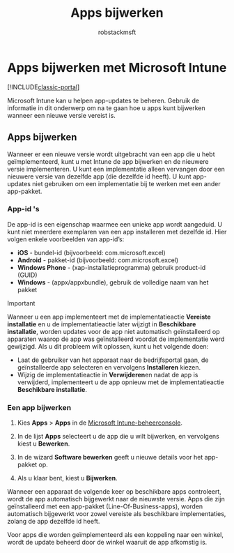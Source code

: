 ﻿---
title: Apps bijwerken
description: Gebruik de informatie in dit onderwerp om na te gaan hoe u apps kunt bijwerken wanneer een nieuwe versie vereist is.
keywords: 
author: robstackmsft
ms.author: robstack
manager: angrobe
ms.date: 12/27/2016
ms.topic: article
ms.prod: 
ms.service: microsoft-intune
ms.technology: 
ms.assetid: beee6933-876a-4be0-b395-4c24cfbd519b
ms.reviewer: mghadial
ms.suite: ems
ms.custom: intune-classic
ms.openlocfilehash: d974a3c8fd69ee970991af96afe2011c6d07db2a
ms.sourcegitcommit: 34cfebfc1d8b81032f4d41869d74dda559e677e2
ms.translationtype: HT
ms.contentlocale: nl-NL
ms.lasthandoff: 07/01/2017
---
# <a name="update-apps-using-microsoft-intune"></a>Apps bijwerken met Microsoft Intune

[!INCLUDE[classic-portal](../includes/classic-portal.md)]

Microsoft Intune kan u helpen app-updates te beheren. Gebruik de informatie in dit onderwerp om na te gaan hoe u apps kunt bijwerken wanneer een nieuwe versie vereist is.

## <a name="how-to-update-apps"></a>Apps bijwerken
Wanneer er een nieuwe versie wordt uitgebracht van een app die u hebt geïmplementeerd, kunt u met Intune de app bijwerken en de nieuwere versie implementeren. U kunt een implementatie alleen vervangen door een nieuwere versie van dezelfde app (die dezelfde id heeft). U kunt app-updates niet gebruiken om een implementatie bij te werken met een ander app-pakket.

### <a name="app-identifiers"></a>App-id 's
De app-id is een eigenschap waarmee een unieke app wordt aangeduid. U kunt niet meerdere exemplaren van een app installeren met dezelfde id. Hier volgen enkele voorbeelden van app-id’s:

- **iOS** - bundel-id (bijvoorbeeld: com.microsoft.excel)
- **Android** - pakket-id (bijvoorbeeld: com.microsoft.excel)
- **Windows Phone** - (xap-installatieprogramma) gebruik product-id (GUID)
- **Windows** - (appx/appxbundle), gebruik de volledige naam van het pakket



> [!IMPORTANT]
> Wanneer u een app implementeert met de implementatieactie **Vereiste installatie** en u de implementatieactie later wijzigt in **Beschikbare installatie**, worden updates voor de app niet automatisch geïnstalleerd op apparaten waarop de app was geïnstalleerd voordat de implementatie werd gewijzigd. Als u dit probleem wilt oplossen, kunt u het volgende doen:
>
> -   Laat de gebruiker van het apparaat naar de bedrijfsportal gaan, de geïnstalleerde app selecteren en vervolgens **Installeren** kiezen.
> -   Wijzig de implementatieactie in **Verwijderen**en nadat de app is verwijderd, implementeert u de app opnieuw met de implementatieactie **Beschikbare installatie**.

### <a name="to-update-an-app"></a>Een app bijwerken

1.  Kies **Apps** &gt; **Apps** in de [Microsoft Intune-beheerconsole](https://manage.microsoft.com).

2.  In de lijst **Apps** selecteert u de app die u wilt bijwerken, en vervolgens kiest u **Bewerken**.

3.  In de wizard **Software bewerken** geeft u nieuwe details voor het app-pakket op.

4.  Als u klaar bent, kiest u **Bijwerken**.

Wanneer een apparaat de volgende keer op beschikbare apps controleert, wordt de app automatisch bijgewerkt naar de nieuwste versie.
Apps die zijn geïnstalleerd met een app-pakket (Line-Of-Business-apps), worden automatisch bijgewerkt voor zowel vereiste als beschikbare implementaties, zolang de app dezelfde id heeft.

Voor apps die worden geïmplementeerd als een koppeling naar een winkel, wordt de update beheerd door de winkel waaruit de app afkomstig is.
